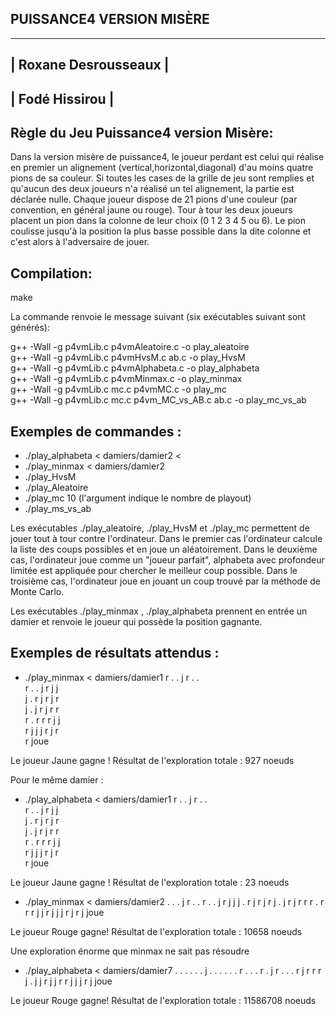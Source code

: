 PUISSANCE4 VERSION MISÈRE 
---------------------------------------------------------

------------------------------
|   Roxane Desrousseaux      |
---------------------------------------------------------
|   Fodé Hissirou            |
------------------------------


Règle du Jeu Puissance4 version Misère:
---------------------------------------------------------

Dans la version misère de puissance4, le joueur perdant est celui qui réalise en premier un alignement (vertical,horizontal,diagonal) d'au moins quatre pions de sa couleur. 
Si toutes les cases de la grille de jeu sont remplies et qu'aucun des deux joueurs n'a réalisé un tel alignement, la partie est déclarée nulle. 
Chaque joueur dispose de 21 pions d'une couleur (par convention, en général jaune ou rouge). Tour à tour les deux joueurs placent un pion dans la colonne de leur choix (0 1 2 3 4 5 ou 6).
Le pion coulisse jusqu'à la position la plus basse possible dans la dite colonne et c'est alors à l'adversaire de jouer.


Compilation:
---------------------------------------------------------
make

La commande renvoie le message suivant (six exécutables suivant sont générés):  <br>

g++ -Wall -g p4vmLib.c p4vmAleatoire.c -o play_aleatoire <br>
g++ -Wall -g p4vmLib.c p4vmHvsM.c ab.c -o play_HvsM  <br>
g++ -Wall -g p4vmLib.c p4vmAlphabeta.c -o play_alphabeta  <br>
g++ -Wall -g p4vmLib.c p4vmMinmax.c -o play_minmax  <br>
g++ -Wall -g p4vmLib.c mc.c p4vmMC.c -o play_mc  <br>
g++ -Wall -g p4vmLib.c mc.c p4vm_MC_vs_AB.c ab.c -o play_mc_vs_ab  <br>

Exemples de commandes : 
---------------------------------------------------------
* ./play_alphabeta < damiers/damier2  <
* ./play_minmax < damiers/damier2
* ./play_HvsM
* ./play_Aleatoire
* ./play_mc 10     (l'argument indique le nombre de playout)
* ./play_ms_vs_ab

Les exécutables ./play_aleatoire,  ./play_HvsM et ./play_mc permettent de jouer tout à tour contre l'ordinateur.
Dans le premier cas l'ordinateur calcule la liste des coups possibles et en joue un aléatoirement.
Dans le deuxième cas, l'ordinateur joue comme un "joueur parfait", alphabeta avec profondeur limitée est appliquée pour chercher le meilleur coup possible.
Dans le troisième cas, l'ordinateur joue en jouant un coup trouvé par la méthode de Monte Carlo. 

Les exécutables ./play_minmax , ./play_alphabeta prennent en entrée un damier et renvoie le joueur qui possède la position gagnante.





Exemples de résultats attendus :
-----------------------------------------------------

 * ./play_minmax < damiers/damier1
 r . . j r . .  <br>
 r . . j r j j   <br>
 j . r j r j r  <br>
 j . j r j r r  <br>
 r . r r r j j <br>
 r j j j r j r <br>
r joue <br>

Le joueur Jaune gagne !
Résultat de l'exploration totale : 927 noeuds

Pour le même damier : 
* ./play_alphabeta < damiers/damier1
 r . . j r . . <br>
 r . . j r j j <br>
 j . r j r j r <br>
 j . j r j r r <br>
 r . r r r j j <br> 
 r j j j r j r <br>
r joue <br>

Le joueur Jaune gagne !
Résultat de l'exploration totale : 23 noeuds


* ./play_minmax < damiers/damier2
 . . . j r . .
 r . . j r j j
 j . r j r j r
 j . j r j r r
 r . r r r j j
 r j j j r j r
j joue

Le joueur Rouge gagne!
Résultat de l'exploration totale : 10658 noeuds



Une exploration énorme que minmax ne sait pas résoudre
* ./play_alphabeta < damiers/damier7
 . . . . . . j
 . . . . . . r
 . . . r . j r
 . . . r j r r
 r j . j j r j
 j r r j j j r
j joue


Le joueur Rouge gagne!
Résultat de l'exploration totale : 11586708 noeuds

